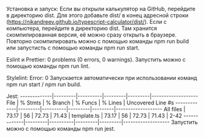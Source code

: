 Установка и запуск:
Если вы открыли калькулятор на GitHub, перейдите в директорию dist. Для этого добавьте dist/ в конец адресной строки (https://nikandreev.github.io/typescript-calculator/dist/). Если с компьютера, перейдите в директорию dist. Там хранится скомпилированная версия, её можно сразу открыть в браузере. Повторно скомпилировать можно с помощью команды npm run build или запустисть с помощью команды npm run start.

Eslint и Prettier:
0 problems (0 errors, 0 warnings).
Запустить можно с помощью команды npm run lint.

Stylelint:
Error: 0
Запускается автоматически при использовании команд npm run start / npm run build.

Jest:
-------------|---------|----------|---------|---------|-------------------
File         | % Stmts | % Branch | % Funcs | % Lines | Uncovered Line #s
-------------|---------|----------|---------|---------|-------------------
All files    |   73.17 |       56 |   72.73 |   71.43 |
 template.ts |   73.17 |       56 |   72.73 |   71.43 | 2-42
-------------|---------|----------|---------|---------|-------------------
Запустить можно с помощью команды npm run jest.